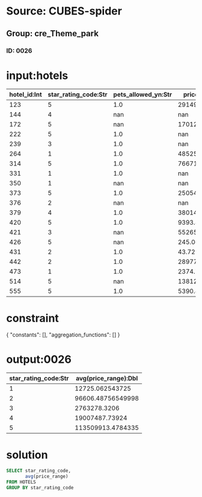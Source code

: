 # Source: CUBES-spider
## Group: cre_Theme_park
### ID: 0026

# input:hotels

| hotel_id:Int | star_rating_code:Str | pets_allowed_yn:Str | price_range:Str | other_hotel_details:Str |
|---|---|---|---|---|
| 123 | 5 | 1.0 | 2914989.571 | nan |
| 144 | 4 | nan | nan | nan |
| 172 | 5 | nan | 17012.682586009 | nan |
| 222 | 5 | 1.0 | nan | nan |
| 239 | 3 | 1.0 | nan | nan |
| 264 | 1 | 1.0 | 48525.4530675 | nan |
| 314 | 5 | 1.0 | 766712918.96763 | nan |
| 331 | 1 | 1.0 | nan | nan |
| 350 | 1 | nan | nan | nan |
| 373 | 5 | 1.0 | 250548014.90329 | nan |
| 376 | 2 | nan | nan | nan |
| 379 | 4 | 1.0 | 38014975.47848 | nan |
| 420 | 5 | 1.0 | 9393.86291219 | nan |
| 421 | 3 | nan | 5526556.6412 | nan |
| 426 | 5 | nan | 245.067720121 | nan |
| 431 | 2 | 1.0 | 43.729525 | nan |
| 442 | 2 | 1.0 | 289775.7331715 | nan |
| 473 | 1 | 1.0 | 2374.7971074 | nan |
| 514 | 5 | nan | 1381255.81865 | nan |
| 555 | 5 | 1.0 | 5390.432113 | nan |

# constraint

{
  "constants": [],
  "aggregation_functions": []
}

# output:0026

| star_rating_code:Str | avg(price_range):Dbl |
|---|---|
| 1 | 12725.062543725 |
| 2 | 96606.48756549998 |
| 3 | 2763278.3206 |
| 4 | 19007487.73924 |
| 5 | 113509913.4784335 |

# solution

```sql
SELECT star_rating_code,
       avg(price_range)
FROM HOTELS
GROUP BY star_rating_code
```
